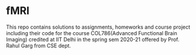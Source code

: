 # fMRI
This repo contains solutions to assignments, homeworks and course project including their code for the course 
COL786(Advanced Functional Brain Imaging) credited at IIT Delhi in the spring sem 2020-21 offered by Prof. Rahul Garg from CSE dept.
